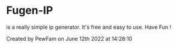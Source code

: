 # Fugen-IP
is a really simple ip generator. It's free and easy to use. Have Fun !


Created by PewFam on June 12th 2022 at 14:28:10


